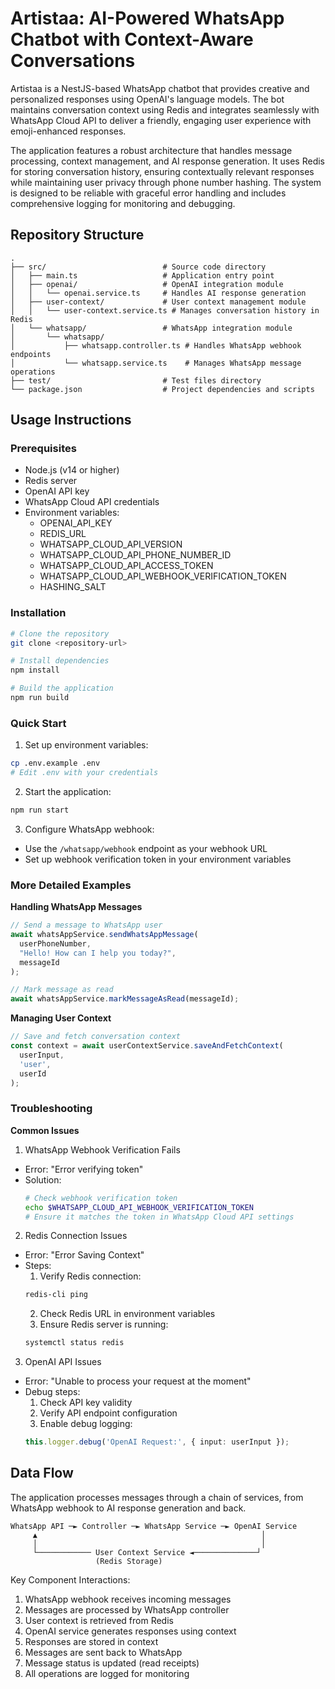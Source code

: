 # Artistaa: AI-Powered WhatsApp Chatbot with Context-Aware Conversations

Artistaa is a NestJS-based WhatsApp chatbot that provides creative and personalized responses using OpenAI's language models. The bot maintains conversation context using Redis and integrates seamlessly with WhatsApp Cloud API to deliver a friendly, engaging user experience with emoji-enhanced responses.

The application features a robust architecture that handles message processing, context management, and AI response generation. It uses Redis for storing conversation history, ensuring contextually relevant responses while maintaining user privacy through phone number hashing. The system is designed to be reliable with graceful error handling and includes comprehensive logging for monitoring and debugging.

## Repository Structure
```
.
├── src/                          # Source code directory
│   ├── main.ts                   # Application entry point
│   ├── openai/                   # OpenAI integration module
│   │   └── openai.service.ts     # Handles AI response generation
│   ├── user-context/             # User context management module
│   │   └── user-context.service.ts # Manages conversation history in Redis
│   └── whatsapp/                 # WhatsApp integration module
│       └── whatsapp/
│           ├── whatsapp.controller.ts # Handles WhatsApp webhook endpoints
│           └── whatsapp.service.ts    # Manages WhatsApp message operations
├── test/                         # Test files directory
└── package.json                  # Project dependencies and scripts
```

## Usage Instructions
### Prerequisites
- Node.js (v14 or higher)
- Redis server
- OpenAI API key
- WhatsApp Cloud API credentials
- Environment variables:
  - OPENAI_API_KEY
  - REDIS_URL
  - WHATSAPP_CLOUD_API_VERSION
  - WHATSAPP_CLOUD_API_PHONE_NUMBER_ID
  - WHATSAPP_CLOUD_API_ACCESS_TOKEN
  - WHATSAPP_CLOUD_API_WEBHOOK_VERIFICATION_TOKEN
  - HASHING_SALT

### Installation
```bash
# Clone the repository
git clone <repository-url>

# Install dependencies
npm install

# Build the application
npm run build
```

### Quick Start
1. Set up environment variables:
```bash
cp .env.example .env
# Edit .env with your credentials
```

2. Start the application:
```bash
npm run start
```

3. Configure WhatsApp webhook:
- Use the `/whatsapp/webhook` endpoint as your webhook URL
- Set up webhook verification token in your environment variables

### More Detailed Examples

**Handling WhatsApp Messages**
```typescript
// Send a message to WhatsApp user
await whatsAppService.sendWhatsAppMessage(
  userPhoneNumber,
  "Hello! How can I help you today?",
  messageId
);

// Mark message as read
await whatsAppService.markMessageAsRead(messageId);
```

**Managing User Context**
```typescript
// Save and fetch conversation context
const context = await userContextService.saveAndFetchContext(
  userInput,
  'user',
  userId
);
```

### Troubleshooting

**Common Issues**

1. WhatsApp Webhook Verification Fails
- Error: "Error verifying token"
- Solution:
  ```bash
  # Check webhook verification token
  echo $WHATSAPP_CLOUD_API_WEBHOOK_VERIFICATION_TOKEN
  # Ensure it matches the token in WhatsApp Cloud API settings
  ```

2. Redis Connection Issues
- Error: "Error Saving Context"
- Steps:
  1. Verify Redis connection:
  ```bash
  redis-cli ping
  ```
  2. Check Redis URL in environment variables
  3. Ensure Redis server is running:
  ```bash
  systemctl status redis
  ```

3. OpenAI API Issues
- Error: "Unable to process your request at the moment"
- Debug steps:
  1. Check API key validity
  2. Verify API endpoint configuration
  3. Enable debug logging:
  ```typescript
  this.logger.debug('OpenAI Request:', { input: userInput });
  ```

## Data Flow
The application processes messages through a chain of services, from WhatsApp webhook to AI response generation and back.

```ascii
WhatsApp API ─► Controller ─► WhatsApp Service ─► OpenAI Service
     ▲                                                  │
     │                                                  │
     └──────────── User Context Service ◄──────────────┘
                   (Redis Storage)
```

Key Component Interactions:
1. WhatsApp webhook receives incoming messages
2. Messages are processed by WhatsApp controller
3. User context is retrieved from Redis
4. OpenAI service generates responses using context
5. Responses are stored in context
6. Messages are sent back to WhatsApp
7. Message status is updated (read receipts)
8. All operations are logged for monitoring